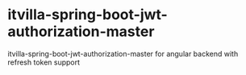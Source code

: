 # itvilla-spring-boot-jwt-authorization-master
itvilla-spring-boot-jwt-authorization-master for angular backend with refresh token support
